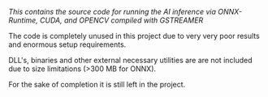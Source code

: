 *This contains the source code for running the AI inference via ONNX-Runtime, CUDA, and OPENCV compiled with GSTREAMER*

The code is completely unused in this project due to very very poor results and enormous setup requirements. 

DLL's, binaries and other external necessary utilities are are not included due to size limitations (>300 MB for ONNX).

For the sake of completion it is still left in the project. 